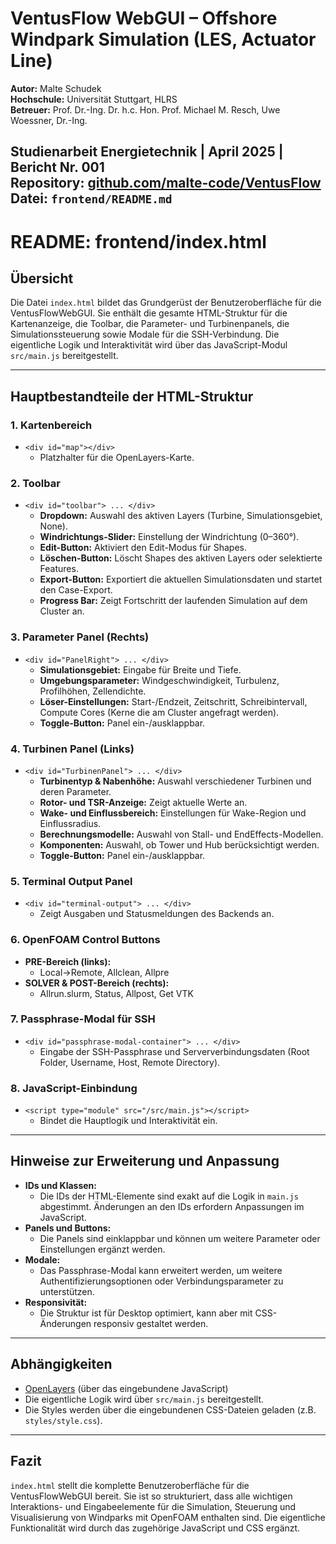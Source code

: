 # VentusFlow WebGUI – Offshore Windpark Simulation (LES, Actuator Line)

**Autor:** Malte Schudek  
**Hochschule:** Universität Stuttgart, HLRS  
**Betreuer:** Prof. Dr.-Ing. Dr. h.c. Hon. Prof. Michael M. Resch, Uwe Woessner, Dr.-Ing.  

**Studienarbeit Energietechnik** | April 2025 | Bericht Nr. 001  
**Repository:** [github.com/malte-code/VentusFlow](https://github.com/malte-code/VentusFlow)  
**Datei:** `frontend/README.md`
---


# README: frontend/index.html

## Übersicht

Die Datei `index.html` bildet das Grundgerüst der Benutzeroberfläche für die VentusFlowWebGUI. Sie enthält die gesamte HTML-Struktur für die Kartenanzeige, die Toolbar, die Parameter- und Turbinenpanels, die Simulationssteuerung sowie Modale für die SSH-Verbindung. Die eigentliche Logik und Interaktivität wird über das JavaScript-Modul `src/main.js` bereitgestellt.

---

## Hauptbestandteile der HTML-Struktur

### 1. Kartenbereich
- `<div id="map"></div>`
  - Platzhalter für die OpenLayers-Karte.

### 2. Toolbar
- `<div id="toolbar"> ... </div>`
  - **Dropdown:** Auswahl des aktiven Layers (Turbine, Simulationsgebiet, None).
  - **Windrichtungs-Slider:** Einstellung der Windrichtung (0–360°).
  - **Edit-Button:** Aktiviert den Edit-Modus für Shapes.
  - **Löschen-Button:** Löscht Shapes des aktiven Layers oder selektierte Features.
  - **Export-Button:** Exportiert die aktuellen Simulationsdaten und startet den Case-Export.
  - **Progress Bar:** Zeigt Fortschritt der laufenden Simulation auf dem Cluster an.

### 3. Parameter Panel (Rechts)
- `<div id="PanelRight"> ... </div>`
  - **Simulationsgebiet:** Eingabe für Breite und Tiefe.
  - **Umgebungsparameter:** Windgeschwindigkeit, Turbulenz, Profilhöhen, Zellendichte.
  - **Löser-Einstellungen:** Start-/Endzeit, Zeitschritt, Schreibintervall, Compute Cores (Kerne die am Cluster angefragt werden).
  - **Toggle-Button:** Panel ein-/ausklappbar.

### 4. Turbinen Panel (Links)
- `<div id="TurbinenPanel"> ... </div>`
  - **Turbinentyp & Nabenhöhe:** Auswahl verschiedener Turbinen und deren Parameter.
  - **Rotor- und TSR-Anzeige:** Zeigt aktuelle Werte an.
  - **Wake- und Einflussbereich:** Einstellungen für Wake-Region und Einflussradius.
  - **Berechnungsmodelle:** Auswahl von Stall- und EndEffects-Modellen.
  - **Komponenten:** Auswahl, ob Tower und Hub berücksichtigt werden.
  - **Toggle-Button:** Panel ein-/ausklappbar.

### 5. Terminal Output Panel
- `<div id="terminal-output"> ... </div>`
  - Zeigt Ausgaben und Statusmeldungen des Backends an.

### 6. OpenFOAM Control Buttons
- **PRE-Bereich (links):**
  - Local->Remote, Allclean, Allpre
- **SOLVER & POST-Bereich (rechts):**
  - Allrun.slurm, Status, Allpost, Get VTK

### 7. Passphrase-Modal für SSH
- `<div id="passphrase-modal-container"> ... </div>`
  - Eingabe der SSH-Passphrase und Serververbindungsdaten (Root Folder, Username, Host, Remote Directory).

### 8. JavaScript-Einbindung
- `<script type="module" src="/src/main.js"></script>`
  - Bindet die Hauptlogik und Interaktivität ein.

---

## Hinweise zur Erweiterung und Anpassung

- **IDs und Klassen:**
  - Die IDs der HTML-Elemente sind exakt auf die Logik in `main.js` abgestimmt. Änderungen an den IDs erfordern Anpassungen im JavaScript.
- **Panels und Buttons:**
  - Die Panels sind einklappbar und können um weitere Parameter oder Einstellungen ergänzt werden.
- **Modale:**
  - Das Passphrase-Modal kann erweitert werden, um weitere Authentifizierungsoptionen oder Verbindungsparameter zu unterstützen.
- **Responsivität:**
  - Die Struktur ist für Desktop optimiert, kann aber mit CSS-Änderungen responsiv gestaltet werden.

---

## Abhängigkeiten

- [OpenLayers](https://openlayers.org/) (über das eingebundene JavaScript)
- Die eigentliche Logik wird über `src/main.js` bereitgestellt.
- Die Styles werden über die eingebundenen CSS-Dateien geladen (z.B. `styles/style.css`).

---

## Fazit

`index.html` stellt die komplette Benutzeroberfläche für die VentusFlowWebGUI bereit. Sie ist so strukturiert, dass alle wichtigen Interaktions- und Eingabeelemente für die Simulation, Steuerung und Visualisierung von Windparks mit OpenFOAM enthalten sind. Die eigentliche Funktionalität wird durch das zugehörige JavaScript und CSS ergänzt.
